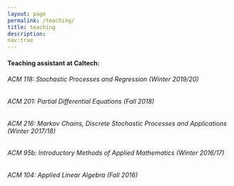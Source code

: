 ```yaml
---
layout: page
permalink: /teaching/
title: teaching
description: 
nav:true
---
```

#### Teaching assistant at Caltech:

###### ACM 118: Stochastic Processes and Regression (Winter 2019/20)
###### ACM 201: Partial Differential Equations (Fall 2018)
###### ACM 216: Markov Chains, Discrete Stochastic Processes and Applications (Winter 2017/18)
###### ACM 95b: Introductory Methods of Applied Mathematics (Winter 2016/17)
###### ACM 104: Applied Linear Algebra (Fall 2016)
